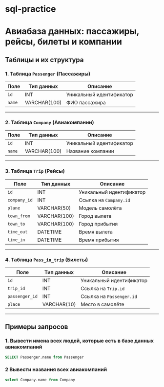 # sql-practice

# Авиабаза данных: пассажиры, рейсы, билеты и компании

## Таблицы и их структура

### 1. Таблица `Passenger` (Пассажиры)
| Поле       | Тип данных    | Описание                |
|------------|---------------|-------------------------|
| `id`       | INT           | Уникальный идентификатор|
| `name`     | VARCHAR(100)  | ФИО пассажира           |

---

### 2. Таблица `Company` (Авиакомпании)
| Поле       | Тип данных    | Описание                |
|------------|---------------|-------------------------|
| `id`       | INT           | Уникальный идентификатор|
| `name`     | VARCHAR(100)  | Название компании       |

---

### 3. Таблица `Trip` (Рейсы)
| Поле         | Тип данных    | Описание                     |
|--------------|---------------|------------------------------|
| `id`         | INT           | Уникальный идентификатор     |
| `company_id` | INT           | Ссылка на `Company.id`       |
| `plane`      | VARCHAR(50)   | Модель самолёта              |
| `town_from`  | VARCHAR(100)  | Город вылета                 |
| `town_to`    | VARCHAR(100)  | Город прибытия               |
| `time_out`   | DATETIME      | Время вылета                 |
| `time_in`    | DATETIME      | Время прибытия               |

---

### 4. Таблица `Pass_in_trip` (Билеты)
| Поле           | Тип данных | Описание                     |
|----------------|------------|------------------------------|
| `id`           | INT        | Уникальный идентификатор     |
| `trip_id`      | INT        | Ссылка на `Trip.id`          |
| `passenger_id` | INT        | Ссылка на `Passenger.id`     |
| `place`        | VARCHAR(10)| Место в самолёте             |


---

## Примеры запросов

### 1. Вывести имена всех людей, которые есть в базе данных авиакомпаний
```sql
SELECT Passenger.name from Passenger
```


### 2 Вывести названия всеx авиакомпаний

```sql
select Company.name from Company
```
